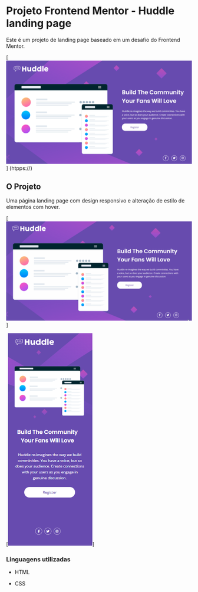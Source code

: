# Projeto Frontend Mentor - Huddle landing page 

Este é um projeto de landing page baseado em um desafio do Frontend Mentor. 

[<img src="./readme-images/tela-huddle.png" alt="imagem da landing page">] (htpps://)


## O Projeto

Uma página landing page com design responsivo e alteração de estilo de elementos com hover.

[<img src="./readme-images/animacao.gif" alt="gif da animação da landing page">]



 [<img src="./readme-images/huddle-mobile.png" alt="imagem da landing page para celular">]

### Linguagens utilizadas 

- HTML

- CSS






